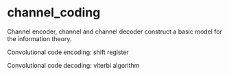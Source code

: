 # channel_coding

Channel encoder, channel and channel decoder construct a basic model for the information theory.

Convolutional code encoding: shift register

Convolutional code decoding: viterbi algorithm
